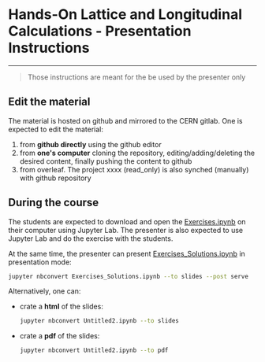 # Hands-On Lattice and Longitudinal Calculations - Presentation Instructions
---

> Those instructions are meant for the be used by the presenter only

## Edit the material

The material is hosted on github and mirrored to the CERN gitlab.
One is expected to edit the material:

1. from **github directly** using the github editor
2. from **one's computer** cloning the repository, editing/adding/deleting the desired content, finally pushing the content to github
3. from overleaf. The project xxxx (read_only) is also synched (manually) with github repository



## During the course

The students are expected to download and open the [Exercises.ipynb](./Exercises.ipynb) on their computer using Jupyter Lab.
The presenter is also expected to use Jupyter Lab and do the exercise with the students.

At the same time, the presenter can present [Exercises_Solutions.ipynb](./Exercises_Solutions.ipynb) in presentation mode:

```bash
jupyter nbconvert Exercises_Solutions.ipynb --to slides --post serve
```

Alternatively, one can:

- crate a **html** of the slides:
   ```bash
   jupyter nbconvert Untitled2.ipynb --to slides
   ```
- crate a **pdf** of the slides:
   ```bash
   jupyter nbconvert Untitled2.ipynb --to pdf
   ```